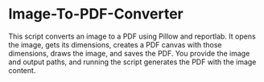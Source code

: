 # Image-To-PDF-Converter
This script converts an image to a PDF using Pillow and reportlab. It opens the image, gets its dimensions, creates a PDF canvas with those dimensions, draws the image, and saves the PDF. You provide the image and output paths, and running the script generates the PDF with the image content.

